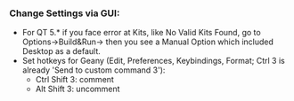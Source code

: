 ### Change Settings via GUI:
* For QT 5.* if you face error at Kits, like No Valid Kits Found, go to
  Options->Build&Run-> then you see a Manual Option which included
  Desktop as a default.
* Set hotkeys for Geany (Edit, Preferences, Keybindings, Format; Ctrl 3
  is already 'Send to custom command 3'):
  * Ctrl Shift 3: comment
  * Alt Shift 3: uncomment
